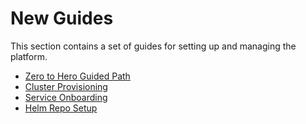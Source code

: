 # New Guides

This section contains a set of guides for setting up and managing the platform.

- [Zero to Hero Guided Path](./zero-to-hero-guided-path.md)
- [Cluster Provisioning](./cluster-provisioning.md)
- [Service Onboarding](./service-onboarding.md)
- [Helm Repo Setup](./helm-repo-setup.md)
